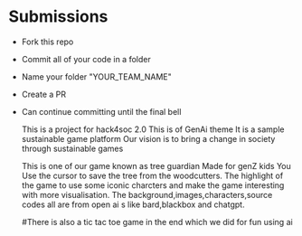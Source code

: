# Submissions
- Fork this repo
- Commit all of your code in a folder
- Name your folder "YOUR_TEAM_NAME"
- Create a PR
- Can continue committing until the final bell
   
   This is a project for hack4soc 2.0
   This is of GenAi theme
   It is a sample sustainable game platform
   Our vision is to bring a change in society through sustainable games

   This is one of our game known as tree guardian 
   Made for genZ kids
   You Use the cursor to save the tree from the woodcutters.
   The highlight of the game to use some iconic charcters and make the game interesting with more visualisation.
   The background,images,characters,source codes all are from open ai s like bard,blackbox and chatgpt.
   

   #There is also a tic tac toe game in the end which we did for fun using ai
